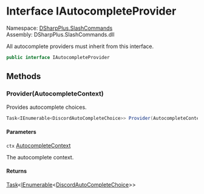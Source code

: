 # Interface IAutocompleteProvider

Namespace: [DSharpPlus.SlashCommands](DSharpPlus.SlashCommands.md)  
Assembly: DSharpPlus.SlashCommands.dll

All autocomplete providers must inherit from this interface.

```csharp
public interface IAutocompleteProvider
```

## Methods

### <a id="DSharpPlus_SlashCommands_IAutocompleteProvider_Provider_DSharpPlus_SlashCommands_AutocompleteContext_"></a>Provider\(AutocompleteContext\)

Provides autocomplete choices.

```csharp
Task<IEnumerable<DiscordAutoCompleteChoice>> Provider(AutocompleteContext ctx)
```

#### Parameters

`ctx` [AutocompleteContext](DSharpPlus.SlashCommands.AutocompleteContext.md)

The autocomplete context.

#### Returns

[Task](https://learn.microsoft.com/dotnet/api/system.threading.tasks.task\-1)<[IEnumerable](https://learn.microsoft.com/dotnet/api/system.collections.generic.ienumerable\-1)<[DiscordAutoCompleteChoice](DSharpPlus.Entities.DiscordAutoCompleteChoice.md)\>\>

